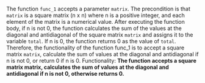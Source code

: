 The function `func_1` accepts a parameter `matrix`. The precondition is that `matrix` is a square matrix (n x n) where n is a positive integer, and each element of the matrix is a numerical value. After executing the function body, if n is not 0, the function calculates the sum of the values at the diagonal and antidiagonal of the square matrix `matrix` and assigns it to the variable `total`. If n is 0, the function returns 0 as the value of `total`. Therefore, the functionality of the function func_1 is to accept a square matrix `matrix`, calculate the sum of values at the diagonal and antidiagonal if n is not 0, or return 0 if n is 0.
Functionality: **The function accepts a square matrix matrix, calculates the sum of values at the diagonal and antidiagonal if n is not 0, otherwise returns 0.**
